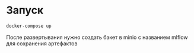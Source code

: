 # Запуск 

```bash
docker-compose up
```

После развертывания нужно создать бакет в minio с названием mlflow для сохранения артефактов